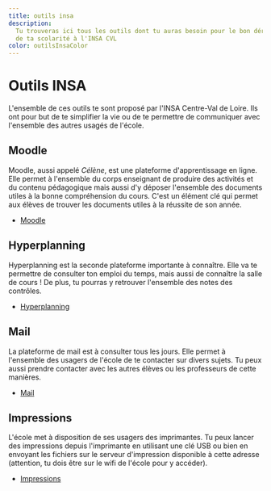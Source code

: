 ```yaml
---
title: outils insa
description:
  Tu trouveras ici tous les outils dont tu auras besoin pour le bon déroulement
  de ta scolarité à l'INSA CVL
color: outilsInsaColor
---
```


# Outils INSA

L'ensemble de ces outils te sont proposé par l'INSA Centre-Val de Loire. Ils ont
pour but de te simplifier la vie ou de te permettre de communiquer avec
l'ensemble des autres usagés de l'école.

## Moodle

Moodle, aussi appelé _Célène_, est une plateforme d'apprentissage en ligne. Elle
permet à l'ensemble du corps enseignant de produire des activités et du contenu
pédagogique mais aussi d'y déposer l'ensemble des documents utiles à la bonne
compréhension du cours. C'est un élément clé qui permet aux élèves de trouver
les documents utiles à la réussite de son année.

- [Moodle](https://celene.insa-cvl.fr/)

## Hyperplanning

Hyperplanning est la seconde plateforme importante à connaître. Elle va te
permettre de consulter ton emploi du temps, mais aussi de connaître la salle de
cours ! De plus, tu pourras y retrouver l'ensemble des notes des contrôles.

- [Hyperplanning](http://hyperplanning.insa-cvl.fr/)

## Mail

La plateforme de mail est à consulter tous les jours. Elle permet à l'ensemble
des usagers de l'école de te contacter sur divers sujets. Tu peux aussi prendre
contacter avec les autres élèves ou les professeurs de cette manières.

- [Mail](https://mail.insa-cvl.fr/)

## Impressions

L'école met à disposition de ses usagers des imprimantes. Tu peux lancer des
impressions depuis l'imprimante en utilisant une clé USB ou bien en envoyant les
fichiers sur le serveur d'impression disponible à cette adresse (attention, tu
dois être sur le wifi de l'école pour y accéder).

- [Impressions](https://gespage.intra.insa-cvl.fr:7181/gespage)
